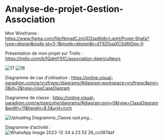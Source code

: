 # Analyse-de-projet-Gestion-Association
Mon Wireframe : https://www.figma.com/file/NmgdCJnUjD2spKb8rrLqnH/Projet-Shafa?type=design&node-id=0-1&mode=design&t=dT8Z0uaXCSd6tDee-0

Présentation de mon projet sur Trello : https://trello.com/b/fQdmYSfC/association-dagriculteurs

![17](https://github.com/Shafahatou/Analyse-de-projet-Gestion-Association/assets/154765711/458eb9af-b633-466d-9ac0-d02b52cb40f7)
![18](https://github.com/Shafahatou/Analyse-de-projet-Gestion-Association/assets/154765711/36633cbf-9097-4d19-9cef-c841dcf52a9a)



Diagramme de cas d’utilisation : https://online.visual-paradigm.com/w/yrzfrwqc/diagrams/#diagram:workspace=yrzfrwqc&proj=0&id=2&type=UseCaseDiagram

Diagramme de classe : https://online.visual-paradigm.com/w/psejzxhe/diagrams/#diagram:proj=0&type=ClassDiagram&width=11&height=8.5&unit=inch

![Uploading Diagramme_Classe.vpd.png…]()


Diagramme d’activité : ![WhatsApp Image 2023-12-24 à 23 52 26_cc087daf](https://github.com/Shafahatou/Analyse-de-projet-Gestion-Association/assets/154765711/0f638b3a-3580-4b29-ba96-c65662e61133)

